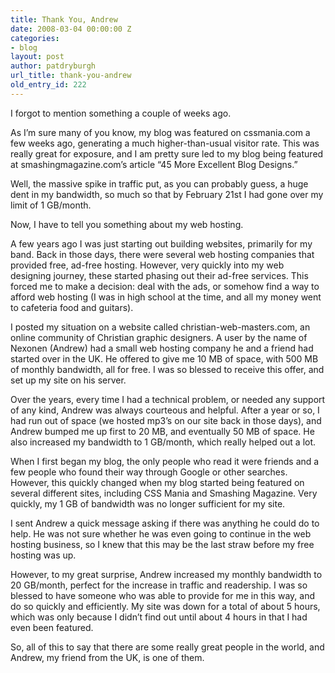 ```yaml
---
title: Thank You, Andrew
date: 2008-03-04 00:00:00 Z
categories:
- blog
layout: post
author: patdryburgh
url_title: thank-you-andrew
old_entry_id: 222
---
```


I forgot to mention something a couple of weeks ago.

As I’m sure many of you know, my blog was featured on cssmania.com a few weeks ago, generating a much higher-than-usual visitor rate. This was really great for exposure, and I am pretty sure led to my blog being featured at smashingmagazine.com’s article “45 More Excellent Blog Designs.”

Well, the massive spike in traffic put, as you can probably guess, a huge dent in my bandwidth, so much so that by February 21st I had gone over my limit of 1 GB/month.

Now, I have to tell you something about my web hosting.

A few years ago I was just starting out building websites, primarily for my band. Back in those days, there were several web hosting companies that provided free, ad-free hosting. However, very quickly into my web designing journey, these started phasing out their ad-free services. This forced me to make a decision: deal with the ads, or somehow find a way to afford web hosting (I was in high school at the time, and all my money went to cafeteria food and guitars).

I posted my situation on a website called christian-web-masters.com, an online community of Christian graphic designers. A user by the name of Nexonen (Andrew) had a small web hosting company he and a friend had started over in the UK. He offered to give me 10 MB of space, with 500 MB of monthly bandwidth, all for free. I was so blessed to receive this offer, and set up my site on his server.

Over the years, every time I had a technical problem, or needed any support of any kind, Andrew was always courteous and helpful. After a year or so, I had run out of space (we hosted mp3’s on our site back in those days), and Andrew bumped me up first to 20 MB, and eventually 50 MB of space. He also increased my bandwidth to 1 GB/month, which really helped out a lot.

When I first began my blog, the only people who read it were friends and a few people who found their way through Google or other searches. However, this quickly changed when my blog started being featured on several different sites, including CSS Mania and Smashing Magazine. Very quickly, my 1 GB of bandwidth was no longer sufficient for my site.

I sent Andrew a quick message asking if there was anything he could do to help. He was not sure whether he was even going to continue in the web hosting business, so I knew that this may be the last straw before my free hosting was up.

However, to my great surprise, Andrew increased my monthly bandwidth to 20 GB/month, perfect for the increase in traffic and readership. I was so blessed to have someone who was able to provide for me in this way, and do so quickly and efficiently. My site was down for a total of about 5 hours, which was only because I didn’t find out until about 4 hours in that I had even been featured.

So, all of this to say that there are some really great people in the world, and Andrew, my friend from the UK, is one of them.